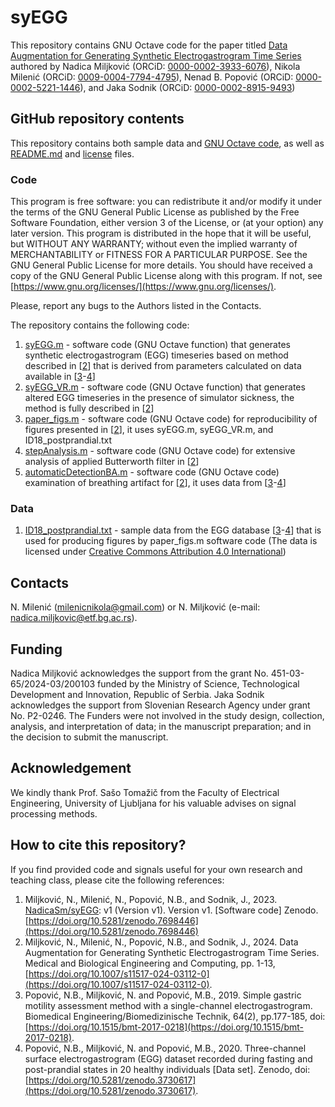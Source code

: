 # syEGG
This repository contains GNU Octave code for the paper titled [Data Augmentation for Generating Synthetic Electrogastrogram Time Series](https://doi.org/10.1007/s11517-024-03112-0) authored by Nadica Miljković (ORCiD: [0000-0002-3933-6076](https://orcid.org/0000-0002-3933-6076)), Nikola Milenić (ORCiD: [0009-0004-7794-4795](https://orcid.org/0009-0004-7794-4795)), Nenad B. Popović (ORCiD: [0000-0002-5221-1446](https://orcid.org/0000-0002-5221-1446)), and Jaka Sodnik (ORCiD: [0000-0002-8915-9493](https://orcid.org/0000-0002-8915-9493))

## GitHub repository contents
This repository contains both sample data and [GNU Octave code](https://octave.org/), as well as [README.md](https://github.com/NadicaSm/syEGG/blob/main/README.md) and [license](https://github.com/NadicaSm/syEGG/blob/main/LICENSE) files.

### Code
This program is free software: you can redistribute it and/or modify it under the terms of the GNU General Public License as published by the Free Software Foundation, either version 3 of the License, or (at your option) any later version. This program is distributed in the hope that it will be useful, but WITHOUT ANY WARRANTY; without even the implied warranty of MERCHANTABILITY or FITNESS FOR A PARTICULAR PURPOSE. See the GNU General Public License for more details. You should have received a copy of the GNU General Public License along with this program. If not, see [https://www.gnu.org/licenses/](https://www.gnu.org/licenses/).

Please, report any bugs to the Authors listed in the Contacts.

The repository contains the following code:
1) [syEGG.m](https://github.com/NadicaSm/syEGG/blob/main/syEGG.m) - software code (GNU Octave function) that generates synthetic electrogastrogram (EGG) timeseries based on method described in [[2](https://arxiv.org/pdf/2303.02408.pdf)] that is derived from parameters calculated on data available in [[3](https://doi.org/10.1515/bmt-2017-0218)-[4](https://doi.org/10.5281/zenodo.3730617)]
2) [syEGG_VR.m](https://github.com/NadicaSm/syEGG/blob/main/syEGG_VR.m) - software code (GNU Octave function) that generates altered EGG timeseries in the presence of simulator sickness, the method is fully described in [[2](https://arxiv.org/pdf/2303.02408.pdf)]
3) [paper_figs.m](https://github.com/NadicaSm/syEGG/blob/main/paper_figs.m) - software code (GNU Octave code) for reproducibility of figures presented in [[2](https://arxiv.org/pdf/2303.02408.pdf)], it uses syEGG.m, syEGG_VR.m, and ID18_postprandial.txt
4) [stepAnalysis.m](https://github.com/NadicaSm/syEGG/blob/main/stepAnalysis.m) - software code (GNU Octave code) for extensive analysis of applied Butterworth filter in [[2](https://arxiv.org/pdf/2303.02408.pdf)]
5) [automaticDetectionBA.m](https://github.com/NadicaSm/syEGG/blob/main/automaticDetectionBA.m) - software code (GNU Octave code) examination of breathing artifact for [[2](https://arxiv.org/pdf/2303.02408.pdf)], it uses data from [[3](https://doi.org/10.1515/bmt-2017-0218)-[4](https://doi.org/10.5281/zenodo.3730617)]

### Data
1) [ID18_postprandial.txt](https://github.com/NadicaSm/syEGG/blob/main/ID18_postprandial.txt) - sample data from the EGG database [[3](https://doi.org/10.1515/bmt-2017-0218)-[4](https://doi.org/10.5281/zenodo.3730617)] that is used for producing figures by paper_figs.m software code (The data is licensed under [Creative Commons Attribution 4.0 International](https://creativecommons.org/licenses/by/4.0/legalcode))

## Contacts
N. Milenić ([milenicnikola@gmail.com](mailto:milenicnikola@gmail.com)) or N. Miljković (e-mail: [nadica.miljkovic@etf.bg.ac.rs](mailto:nadica.miljkovic@etf.bg.ac.rs)).

## Funding
Nadica Miljković acknowledges the support from the grant No. 451-03-65/2024-03/200103 funded by the Ministry of Science, Technological Development and Innovation, Republic of Serbia. Jaka Sodnik acknowledges the support from Slovenian Research Agency under grant No. P2-0246. The Funders were not involved in the study design, collection, analysis, and interpretation of data; in the manuscript preparation; and in the decision to submit the manuscript.

## Acknowledgement
We kindly thank Prof. Sašo Tomažič from the Faculty of Electrical Engineering, University of Ljubljana for his valuable advises on signal processing methods.

## How to cite this repository?
If you find provided code and signals useful for your own research and teaching class, please cite the following references:
1) Miljković, N., Milenić, N., Popović, N.B., and Sodnik, J., 2023. [NadicaSm/syEGG](https://github.com/NadicaSm/): v1 (Version v1). Version v1. [Software code] Zenodo. [https://doi.org/10.5281/zenodo.7698446](https://doi.org/10.5281/zenodo.7698446)
2) Miljković, N., Milenić, N., Popović, N.B., and Sodnik, J., 2024. Data Augmentation for Generating Synthetic Electrogastrogram Time Series. Medical and Biological Engineering and Computing, pp. 1-13, [https://doi.org/10.1007/s11517-024-03112-0](https://doi.org/10.1007/s11517-024-03112-0).
3) Popović, N.B., Miljković, N. and Popović, M.B., 2019. Simple gastric motility assessment method with a single-channel electrogastrogram. Biomedical Engineering/Biomedizinische Technik, 64(2), pp.177-185, doi: [https://doi.org/10.1515/bmt-2017-0218](https://doi.org/10.1515/bmt-2017-0218).
4) Popović, N.B., Miljković, N. and Popović, M.B., 2020. Three-channel surface electrogastrogram (EGG) dataset recorded during fasting and post-prandial states in 20 healthy individuals [Data set]. Zenodo, doi: [https://doi.org/10.5281/zenodo.3730617](https://doi.org/10.5281/zenodo.3730617).
